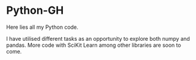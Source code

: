 # Python-GH

Here lies all my Python code. 

I have utilised different tasks as an opportunity to explore both numpy and pandas. 
More code with SciKit Learn among other libraries are soon to come. 

